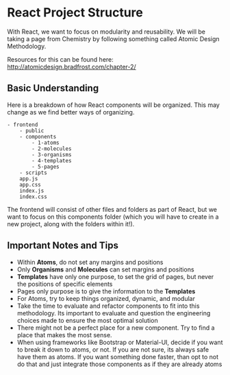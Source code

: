 # React Project Structure

With React, we want to focus on modularity and reusability. We will be taking a page from Chemistry by following something called Atomic Design Methodology.

Resources for this can be found here: http://atomicdesign.bradfrost.com/chapter-2/

## Basic Understanding

Here is a breakdown of how React components will be organized. This may change as we find better ways of organizing.

```
- frontend
    - public
    - components
        - 1-atoms
        - 2-molecules
        - 3-organisms
        - 4-templates
        - 5-pages
    - scripts
    app.js
    app.css
    index.js
    index.css
```

The frontend will consist of other files and folders as part of React, but we want to focus on this components folder (which you will have to create in a new project, along with the folders within it!).

## Important Notes and Tips

- Within **Atoms**, do not set any margins and positions
- Only **Organisms** and **Molecules** can set margins and positions
- **Templates** have only one purpose, to set the grid of pages, but never the positions of specific elements
- Pages only purpose is to give the information to the **Templates**
- For Atoms, try to keep things organized, dynamic, and modular
- Take the time to evaluate and refactor components to fit into this methodology. Its important to evaluate and question the engineering choices made to ensure the most optimal solution
- There might not be a perfect place for a new component. Try to find a place that makes the most sense.
- When using frameworks like Bootstrap or Material-UI, decide if you want to break it down to atoms, or not. If you are not sure, its always safe have them as atoms. If you want something done faster, than opt to not do that and just integrate those components as if they are already atoms
